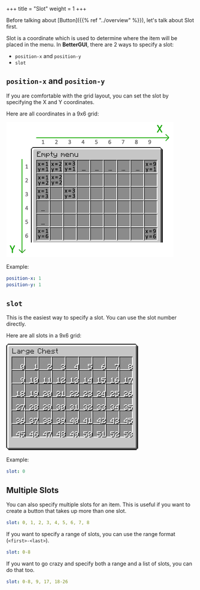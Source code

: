 +++
title = "Slot"
weight = 1
+++

Before talking about [Button]({{% ref "../overview" %}}), let's talk about Slot first.

Slot is a coordinate which is used to determine where the item will be placed in the menu. In **BetterGUI**, there are 2 ways to specify a slot:
- `position-x` and `position-y`
- `slot`

## `position-x` and `position-y`

If you are comfortable with the grid layout, you can set the slot by specifying the X and Y coordinates.

Here are all coordinates in a 9x6 grid:

[![Coordinate Table](coordinates-table.png)](https://filoghost.me/docs/chest-commands/attributes)

Example:

```yaml
position-x: 1
position-y: 1
```

## `slot`

This is the easiest way to specify a slot. You can use the slot number directly.

Here are all slots in a 9x6 grid:

[![Slot Table](slots-table.png)](https://www.spigotmc.org/threads/where-are-located-gui-slots.301647/)

Example:

```yaml
slot: 0
```

## Multiple Slots

You can also specify multiple slots for an item. This is useful if you want to create a button that takes up more than one slot.

```yaml
slot: 0, 1, 2, 3, 4, 5, 6, 7, 8
```

If you want to specify a range of slots, you can use the range format (`<first>-<last>`).

```yaml
slot: 0-8
```

If you want to go crazy and specify both a range and a list of slots, you can do that too.

```yaml
slot: 0-8, 9, 17, 18-26
```
